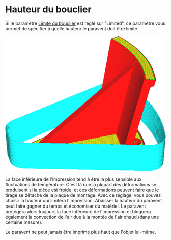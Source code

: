 Hauteur du bouclier
====
Si le paramètre [Limite du bouclier](draft_shield_height_limitation.md) est réglé sur "Limited", ce paramètre vous permet de spécifier à quelle hauteur le paravent doit être limité.

![Le paravent est limité à une hauteur de 20 mm](../../../articles/images/draft_shield_height_limitation.png)

La face inférieure de l'impression tend à être la plus sensible aux fluctuations de température. C'est là que la plupart des déformations se produisent si la pièce est froide, et ces déformations peuvent faire que le tirage se détache de la plaque de montage. Avec ce réglage, vous pouvez choisir la hauteur qui limitera l'impression. Abaisser la hauteur du paravent peut faire gagner du temps et économiser du matériel. Le paravent protégera alors toujours la face inférieure de l'impression et bloquera également la convection de l'air due à la montée de l'air chaud (dans une certaine mesure).

Le paravent ne peut jamais être imprimé plus haut que l'objet lui-même.
